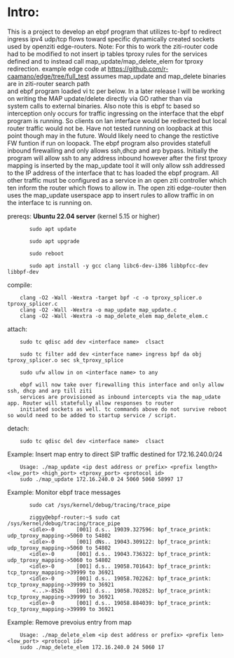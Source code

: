 # Intro:

  This is a project to develop an ebpf program that utilizes 
  tc-bpf to redirect ingress ipv4 udp/tcp flows toward specific
  dynamically created sockets used by openziti edge-routers.
  Note: For this to work the ziti-router code had to be modified to not insert
        ip tables tproxy rules for the services defined and to instead call map_update/map_delete_elem for tproxy redirection.
        example edge code at https://github.com/r-caamano/edge/tree/full_test assumes map_update and map_delete binaries are in ziti-router search path   
        and ebpf program loaded vi tc per below.  In a later release I will be working on writing the MAP update/delete directly via GO rather than via   
        system calls to external binaries.  Also note this is ebpf tc based so interception only occurs for traffic ingressing on the interface that 
        the ebpf program is running.  So clients on lan interface would be redirected but local router traffic would not be.  Have not tested running 
        on loopback at this point though may in the future.  Would likely need to change the restictive FW funtion if run on loopack. The ebpf program 
        also provides statefull inbound firewalling and only allows ssh,dhcp and arp bypass. Initially the program will allow ssh to any address 
        inbound however after the first tproxy mapping is inserted by the map_update tool it will only allow ssh addressed to the IP address of the 
        interface that tc has loaded the ebpf program.  All other traffic must be configured as a service in an open ziti controller which ten inform 
        the router which flows to allow in.  The open ziti edge-router then uses the map_update userspace app to insert rules to allow traffic in on     
        the interface tc is running on.  

  prereqs: **Ubuntu 22.04 server** (kernel 5.15 or higher)

           sudo apt update

           sudo apt upgrade

           sudo reboot

           sudo apt install -y gcc clang libc6-dev-i386 libbpfcc-dev libbpf-dev
            
           

  compile:

        clang -O2 -Wall -Wextra -target bpf -c -o tproxy_splicer.o tproxy_splicer.c
        clang -O2 -Wall -Wextra -o map_update map_update.c
        clang -O2 -Wall -Wextra -o map_delete_elem map_delete_elem.c 
  
  attach:
        
        sudo tc qdisc add dev <interface name>  clsact

        sudo tc filter add dev <interface name> ingress bpf da obj tproxy_splicer.o sec sk_tproxy_splice
        
        sudo ufw allow in on <interface name> to any
        
        ebpf will now take over firewalling this interface and only allow ssh, dhcp and arp till ziti
        services are provisioned as inbound intercepts via the map_udate app. Router will statefully allow responses to router
        initiated sockets as well. tc commands above do not survive reboot so would need to be added to startup service / script.

  detach:

        sudo tc qdisc del dev <interface name>  clsact

  Example: Insert map entry to direct SIP traffic destined for 172.16.240.0/24

        Usage: ./map_update <ip dest address or prefix> <prefix length> <low_port> <high_port> <tproxy_port> <protocol id>
        sudo ./map_update 172.16.240.0 24 5060 5060 58997 17 
 
  Example: Monitor ebpf trace messages

           sudo cat /sys/kernel/debug/tracing/trace_pipe
           
           ziggy@ebpf-router:~$ sudo cat /sys/kernel/debug/tracing/trace_pipe
           <idle>-0       [001] d.s.. 19039.327596: bpf_trace_printk: udp_tproxy_mapping->5060 to 54802
           <idle>-0       [001] dNs.. 19043.309122: bpf_trace_printk: udp_tproxy_mapping->5060 to 54802
           <idle>-0       [001] d.s.. 19043.736322: bpf_trace_printk: udp_tproxy_mapping->5060 to 54802
           <idle>-0       [001] d.s.. 19058.701643: bpf_trace_printk: tcp_tproxy_mapping->39999 to 36921
           <idle>-0       [001] d.s.. 19058.702262: bpf_trace_printk: tcp_tproxy_mapping->39999 to 36921
            <...>-8526    [001] d.s.. 19058.702852: bpf_trace_printk: tcp_tproxy_mapping->39999 to 36921
           <idle>-0       [001] d.s.. 19058.884039: bpf_trace_printk: tcp_tproxy_mapping->39999 to 36921
 
  Example: Remove prevoius entry from map

        Usage: ./map_delete_elem <ip dest address or prefix> <prefix len> <low_port> <protocol id>
        sudo ./map_delete_elem 172.16.240.0 24 5060 17
  
  
